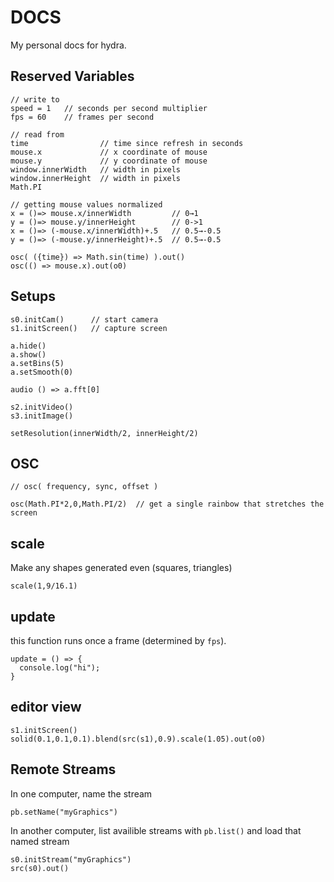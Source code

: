 # DOCS

My personal docs for hydra.

## Reserved Variables

```
// write to
speed = 1   // seconds per second multiplier
fps = 60    // frames per second

// read from
time                // time since refresh in seconds
mouse.x             // x coordinate of mouse
mouse.y             // y coordinate of mouse
window.innerWidth   // width in pixels
window.innerHeight  // width in pixels
Math.PI

// getting mouse values normalized
x = ()=> mouse.x/innerWidth         // 0→1
y = ()=> mouse.y/innerHeight        // 0->1
x = ()=> (-mouse.x/innerWidth)+.5   // 0.5→-0.5
y = ()=> (-mouse.y/innerHeight)+.5  // 0.5→-0.5

osc( ({time}) => Math.sin(time) ).out()
osc(() => mouse.x).out(o0)
```

## Setups

```
s0.initCam()      // start camera
s1.initScreen()   // capture screen

a.hide()
a.show()
a.setBins(5)
a.setSmooth(0)

audio () => a.fft[0]

s2.initVideo()
s3.initImage()

setResolution(innerWidth/2, innerHeight/2)
```


## OSC

```
// osc( frequency, sync, offset )

osc(Math.PI*2,0,Math.PI/2)  // get a single rainbow that stretches the screen
```

## scale

Make any shapes generated even (squares, triangles)

```
scale(1,9/16.1)
```

## update

this function runs once a frame (determined by `fps`).

```
update = () => {
  console.log("hi");
}
```

## editor view

```
s1.initScreen()
solid(0.1,0.1,0.1).blend(src(s1),0.9).scale(1.05).out(o0)
```

## Remote Streams

In one computer, name the stream

```
pb.setName("myGraphics")
```

In another computer, list availible streams with `pb.list()` and load that named stream

```
s0.initStream("myGraphics")
src(s0).out()
```

